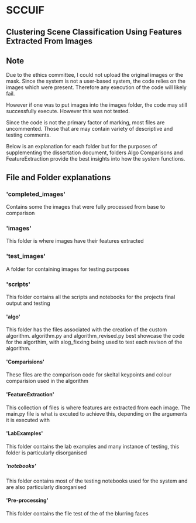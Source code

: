 # SCCUIF
##  Clustering Scene Classification Using Features Extracted From Images

## Note

Due to the ethics committee, I could not upload the original  images or the mask. Since the system is not a user-based system, the code relies on the images which were present. Therefore any execution of the code will likely fail.

However if one was to put images into the images folder, the code may still successfully execute. However this was not tested.

Since the code is not the primary factor of marking, most files are uncommented. Those that are may contain variety of descriptive and testing comments.

Below is an explanation for each folder but for the purposes of supplementing the dissertation document, folders Algo Comparisons and FeatureExtraction provide the best insights into how the system functions.


## File and Folder explanations

### 'completed_images'

Contains some the images that were fully processed from base to comparison

### 'images'

This folder is where images have their features extracted 

### 'test_images'

A folder for containing images for testing purposes 

### 'scripts'

This folder contains all the scripts and notebooks for the projects final output and testing

#### 'algo'

This folder has the files associated with the creation of the custom algorithm. algorithm.py and algorithm_revised.py best showcase the code for the algorthim, with alog_fixxing being used to test each revison of the algorithm.

#### 'Comparisions'

These files are the comparison code for skeltal keypoints and colour comparision used in the algorithm

#### 'FeatureExtraction'

This collection of files is where features are extracted from each image. The main.py file is what is excuted to achieve this, depending on the arguments it is executed with 

#### 'LabExamples'

This folder contains the lab examples and many instance of testing, this folder is particularly disorganised

##### 'notebooks' 

This folder contains most of the testing notebooks used for the system and are also particularly disorganised

#### 'Pre-processing'

This folder contains the file test of the of the blurring  faces
